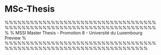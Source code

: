 # MSc-Thesis
%%%%%%%%%%%%%%%%%%%%%%%%%%%%%%%%%%%%%%%%%%%%%%%%%%%%%%%%%%%%%%%%%%%%%%%%
% % MSSI Master Thesis - Promotion 8 - Université du Luxembourg Preview
% %%%%%%%%%%%%%%%%%%%%%%%%%%%%%%%%%%%%%%%%%%%%%%%%%%%%%%%%%%%%%%%%%%%%%%
